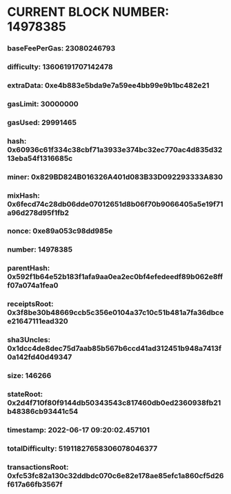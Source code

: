 # CURRENT BLOCK NUMBER: 14978385

### baseFeePerGas: 23080246793
### difficulty: 13606191707142478
### extraData: 0xe4b883e5bda9e7a59ee4bb99e9b1bc482e21
### gasLimit: 30000000
### gasUsed: 29991465
### hash: 0x60936c61f334c38cbf71a3933e374bc32ec770ac4d835d3213eba54f1316685c
### miner: 0x829BD824B016326A401d083B33D092293333A830
### mixHash: 0x6fecd74c28db06dde07012651d8b06f70b9066405a5e19f71a96d278d95f1fb2
### nonce: 0xe89a053c98dd985e
### number: 14978385
### parentHash: 0x592f1b64e52b183f1afa9aa0ea2ec0bf4efedeedf89b062e8fff07a074a1fea0
### receiptsRoot: 0x3f8be30b48669ccb5c356e0104a37c10c51b481a7fa36dbcee21647111ead320
### sha3Uncles: 0x1dcc4de8dec75d7aab85b567b6ccd41ad312451b948a7413f0a142fd40d49347
### size: 146266
### stateRoot: 0x2d4f710f80f9144db50343543c817460db0ed2360938fb21b48386cb93441c54
### timestamp: 2022-06-17 09:20:02.457101
### totalDifficulty: 51911827658306078046377
### transactionsRoot: 0xfc53fc82a130c32ddbdc070c6e82e178ae85efc1a860cf5d26f617a66fb3567f
